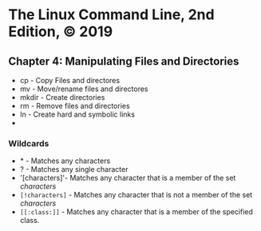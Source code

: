 # The Linux Command Line, 2nd Edition, © 2019

## Chapter 4: Manipulating Files and Directories

* cp - Copy Files and directores
* mv - Move/rename files and directores
* mkdir - Create directories
* rm - Remove files and directories
* ln - Create hard and symbolic links
* 
### Wildcards

* \* - Matches any characters
* \? - Matches any single character
* '[characters]'- Matches any character that is a member of the set _characters_
* `[!characters]` - Matches any character that is not a member of the set _characters_
* `[[:class:]]` - Matches any character that is a member of the specified class.
